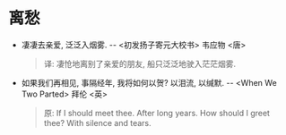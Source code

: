 # 离愁

- 凄凄去亲爱, 泛泛入烟雾. -- <初发扬子寄元大校书> 韦应物 <唐>
  > 译: 凄怆地离别了亲爱的朋友, 船只泛泛地驶入茫茫烟雾.

- 如果我们再相见, 事隔经年, 我将如何以贺? 以泪流, 以缄默. -- \<When We Two  Parted\> 拜伦 <英>
  > 原: If I should meet thee. After long years. How should I greet thee? With silence and tears.
